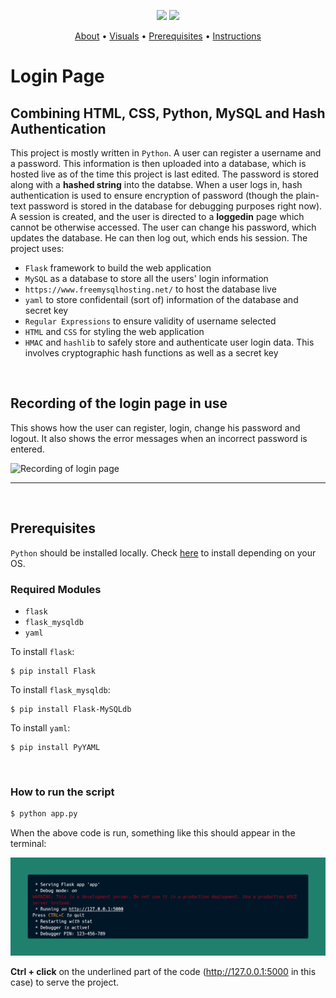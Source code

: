 <p align="center">
    <img src="https://img.shields.io/github/last-commit/hjh-08/login_page" />
    <img src="https://img.shields.io/github/repo-size/hjh-08/login_page">
<p>


<p align="center">
  <a href="#login-page">About</a> •
  <a href="#recording-of-the-login-page-in-use">Visuals</a> •
  <a href="#prerequisities">Prerequisites</a> •
  <a href="#how-to-run-the-script">Instructions</a> 
</p>

# Login Page

## Combining HTML, CSS, Python, MySQL and Hash Authentication

This project is mostly written in `Python`. A user can register a username and a password. This information is then uploaded into a database, which is hosted live as of the time this project is last edited. The password is stored along with a **hashed string** into the databse. When a user logs in, hash authentication is used to ensure encryption of password (though the plain-text password is stored in the database for debugging purposes right now). A session is created, and the user is directed to a **loggedin** page which cannot be otherwise accessed. The user can change his password, which updates the database. He can then log out, which ends his session.
The project uses:

* `Flask` framework to build the web application
* `MySQL` as a database to store all the users' login information
* `https://www.freemysqlhosting.net/` to host the database live
* `yaml` to store confidentail (sort of) information of the database and secret key
* `Regular Expressions` to ensure validity of username selected
* `HTML` and `CSS` for styling the web application
* `HMAC` and `hashlib` to safely store and authenticate user login data. This involves cryptographic hash functions as well as a secret key

<br>

## Recording of the login page in use

This shows how the user can register, login, change his password and logout. It also shows the error messages when an incorrect password is entered.


![Recording of login page](https://github.com/HJH-08/login_page/blob/main/Login%20Page%20Video.gif)

___
<br>
     
## Prerequisites
       
`Python` should be installed locally. Check [here](https://www.python.org/downloads/) to install depending on your OS.

### Required Modules
- `flask`
- `flask_mysqldb`
- `yaml`


To install `flask`:
```
$ pip install Flask
```


To install `flask_mysqldb`: 
```
$ pip install Flask-MySQLdb
```

To install `yaml`:
```
$ pip install PyYAML
```

<br>

### How to run the script
``` bash
$ python app.py
```
When the above code is run, something like this should appear in the terminal:
<br>

![Terminal when code is run](https://github.com/HJH-08/login_page/blob/main/login%20page%20instructions.png)
<br>

**Ctrl + click** on the underlined part of the code (http://127.0.0.1:5000 in this case) to serve the project.
